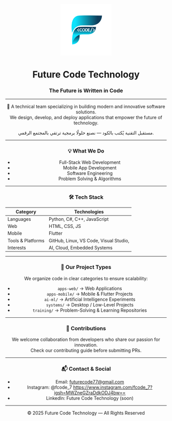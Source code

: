 <div align="center">

<img src="logo.png" width="160" alt="Future Code Logo">

# Future Code Technology
### The Future is Written in Code

---

🚀 A technical team specializing in building modern and innovative software solutions.  
We design, develop, and deploy applications that empower the future of technology.

مستقبل التقنية يُكتب بالكود — نصنع حلولًا برمجية ترتقي بالمجتمع الرقمي.

---

### 💡 What We Do
- Full-Stack Web Development
- Mobile App Development
- Software Engineering
- Problem Solving & Algorithms
  
---

### 🛠 Tech Stack

| Category | Technologies |
|---------|--------------|
| Languages | Python, C#, C++, JavaScript |
| Web | HTML, CSS, JS |
| Mobile | Flutter |
| Tools & Platforms | GitHub, Linux, VS Code, Visual Studio, |
| Interests | AI, Cloud, Embedded Systems |

---

### 📂 Our Project Types
We organize code in clear categories to ensure scalability:

- `apps-web/` → Web Applications  
- `apps-mobile/` → Mobile & Flutter Projects  
- `ai-ml/` → Artificial Intelligence Experiments  
- `systems/` → Desktop / Low-Level Projects  
- `training/` → Problem-Solving & Learning Repositories  

---

### 🤝 Contributions
We welcome collaboration from developers who share our passion for innovation.  
Check our contributing guide before submitting PRs.

---

### 📬 Contact & Social
- Email: futurecode77@gmail.com
- Instagram: @fcode_7  https://www.instagram.com/fcode_7?igsh=MWZneGZraDdkODJ4bw==
- LinkedIn: Future Code Technology (soon)

---

© 2025 Future Code Technology — All Rights Reserved

</div>
